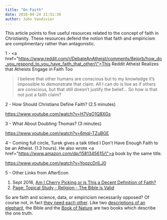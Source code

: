```yaml
---
title: "On Faith"
date: 2018-04-24 21:51:39
author: John Vandivier
---
```




This article points to five useful resources related to the concept of faith in Christianity. These resources defend the notion that faith and empiricism are complimentary rather than antagonistic.

1 - <a href=\"https://www.reddit.com/r/DebateAnAtheist/comments/8ejprb/how_do_you_respond_to_you_have_faith_that_other/\">This Reddit Atheist</a> Realizes that Atheists Engage in Faith Too
<blockquote>I believe that other humans are conscious but to my knowledge it’s impossible to demonstrate that claim. All I can do is live as if others are conscious, but that still doesn’t justify the belief... So how is that not just a faith claim?</blockquote>
2 - How Should Christians Define Faith? (2.5 minutes)

https://www.youtube.com/watch?v=H7VqO1Q8XGs

3 - What About Doubting Thomas? (3 minutes)

https://www.youtube.com/watch?v=6mql-TZuBGE

4 - Coming full circle, Turek gives a talk titled I Don't Have Enough Faith to be an Atheist. (1.3 hours). He also wrote <a href=\"https://www.amazon.com/dp/1581345615/\">a book by the same title</a>.

https://www.youtube.com/watch?v=YoqzcDrILJ0

5 - Other Links from AfterEcon
<ol>
 	<li>Sept 2016, <a href=\"http://www.afterecon.com/philosophy-religion-and-apologetics/cherry-picking-decent-definition-faith/\">Am I Cherry Picking or is This a Decent Definition of Faith?</a></li>
 	<li><a href=\"http://www.afterecon.com/religion/#bible-is-valid\">Page: Topical Study - Religion - The Bible is Valid</a></li>
</ol>
So are faith and science, data, or empiricism necessarily opposed? Of course not, in fact <a href=\"http://www.afterecon.com/theoretical-development-and-application/caeconomics-and-transphilosophy/\">they need each other</a>. Like two <a href=\"https://en.wikipedia.org/w/index.php?title=Blind_men_and_an_elephant&amp;oldid=837462714#The_parable\">descriptions of an elephant</a>, the Bible and the <a href=\"https://www.theopedia.com/book-of-nature\">Book of Nature</a> are two books which describe the one truth.